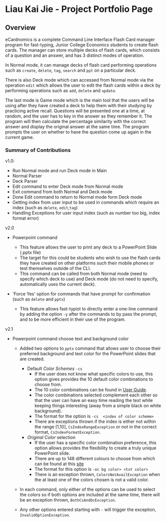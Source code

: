 
# Liau Kai Jie - Project Portfolio Page

## Overview
eCardnomics is a complete Command Line Interface Flash Card manager program for fast-typing, Junior College Economics 
students to create flash cards. The manager can store multiple decks of flash cards, which consists of a question and an 
answer, and has 3 distinct modes of operation.

In Normal mode, it can manage decks of flash card performing operations such as `create`, `delete`, `tag`, `search` and 
`ppt` on a particular deck. 

There is also Deck mode which can accessed from Normal mode via the operation `edit` which allows the user to edit the 
flash cards within a deck by performing operations such as `add`, `delete` and `update`. 

The last mode is Game mode which is the main tool that the users will be using after they have created a deck to help them 
with their studying by practicing active recall. Questions will be presented one at a time, at random, and the user has to key in the 
answer as they remember it. The program will then calculate the percentage similarity with the correct answer and display 
the original answer at the same time. The program prompts the user on whether to have the question come up again in the current 
game. 

### Summary of Contributions
v1.0:
* Run Normal mode and run Deck mode in Main
* Normal Parser 
* Deck Parser
* Edit command to enter Deck mode from Normal mode
* Exit command from both Normal and Deck mode
* Done Edit command to return to Normal mode form Deck mode
* Getting index from user input to be used in commands which require an index (such as `delete`, `edit`,`tag`)
* Handling Exceptions for user input index (such as number too big, index format error)

v2.0
* Powerpoint command 
    * This feature allows the user to print any deck to a PowerPoint Slide (.pptx file)
    * The target for this could be students who wish to use the flash cards they have created on other platforms such
        their mobile phones or test themselves outside of the CLI. 
    * This command can be called from both Normal mode (need to specify which deck to use) and Deck mode (do not 
        need to specify, automatically uses the current deck).
  
* 'Force Yes' option for commands that have prompt for confirmation (such as `delete` and `pptx`)
    * This feature allows fast-typist to directly enter a one-line command by adding the option `-y` after the commands
        to by pass the prompt, and to be more efficient in their use of the program.
        
v2.1
* Powerpoint command choose text and background color
    * Added two options to `pptx` command that allows user to choose their preferred background and text color for the 
        PowerPoint slides that are created. 
        * Default *Color Schemes* `-cs` 
            * If the user does not know what specific colors to use, this option gives provides 
                the 10 default color combinations to choose from.
            * The 10 color combinations can be found in [User Guide](../UserGuide.md#default-color-schemes).
            * The color combinations selected complement each other so that the user can have an easy time reading the
                text while keeping things interesting (away from a simple black on white background).
            * The format for the option is `-cs  <index of color scheme>`
            * There are exceptions thrown if the index is either not within the range [1,10], `CsIndexRangeException` or 
                not in the correct format, `CsIndexFormatException`.
        * *Original Color* selection 
            * If the user has a specific color combination preference, this option allows provides the flexibility to 
                create a truly unique PowerPoint slide.
            * There are up to 148 different colours to choose from which can be found at this [site](https://www.javadoc.io/doc/org.beryx/awt-color-factory/1.0.1/org.beryx.awt.color/org/beryx/awt/color/ColorFactory.html#ALICEBLUE)
            * The format for this option is `-oc bg color> <txt color>`
            * There is an exception thrown, `ColorsNotAvailException` when the at least one of the colors chosen is not 
                a valid color.
        
    * In each command, only either of the options can be used to select the colors so if both options are included 
        at the same time, there will be an exception thrown, `BothCsAndOcException`.
    * Any other options entered starting with `-` will trigger the exception, `InvalidOptionException`.
    
    